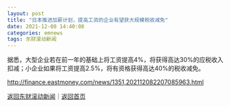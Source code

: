 ```yaml
---
layout: post
title: "日本推进加薪计划，提高工资的企业有望获大规模税收减免"
date: 2021-12-08 14:40:08
categories: emnews
tags: 东财滚动新闻
---
```


据悉，大型企业若在前一年的基础上将工资提高4%，将获得高达30%的应税收入扣减；小企业如果将工资提高2.5%，将有资格获得高达40%的税收减免。

<http://finance.eastmoney.com/news/1351,202112082207085963.html>

[返回东财滚动新闻](//finews.withounder.com/emnews/)｜[返回首页](//finews.withounder.com/)